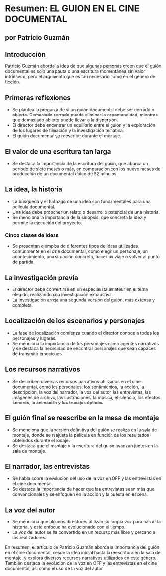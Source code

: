 # Resumen: EL GUION EN EL CINE DOCUMENTAL 
## por Patricio Guzmán

## Introducción
Patricio Guzmán aborda la idea de que algunas personas creen que el guión documental es solo una pauta o una escritura momentánea sin valor intrínseco, pero él argumenta que es tan necesario como en el género de ficción.

## Primeras reflexiones
* Se plantea la pregunta de si un guión documental debe ser cerrado o abierto. Demasiado cerrado puede eliminar la espontaneidad, mientras que demasiado abierto puede llevar a la dispersión.
* El director debe encontrar un equilibrio entre el guión y la exploración de los lugares de filmación y la investigación temática.
* El guión documental se reescribe durante el montaje.

## El valor de una escritura tan larga
* Se destaca la importancia de la escritura del guión, que abarca un período de siete meses o más, en comparación con los nueve meses de producción de un documental típico de 52 minutos.

## La idea, la historia
* La búsqueda y el hallazgo de una idea son fundamentales para una película documental.
* Una idea debe proponer un relato o desarrollo potencial de una historia.
* Se menciona la importancia de la sinopsis, que concreta la idea y permite la ejecución del proyecto.

### Cinco clases de ideas
* Se presentan ejemplos de diferentes tipos de ideas utilizadas comúnmente en el cine documental, como elegir un personaje, un acontecimiento, una situación concreta, hacer un viaje o volver al punto de partida.

## La investigación previa
* El director debe convertirse en un especialista amateur en el tema elegido, realizando una investigación exhaustiva.
* La investigación arroja una segunda versión del guión, más extensa y completa.

## Localización de los escenarios y personajes
* La fase de localización comienza cuando el director conoce a todos los personajes y lugares.
* Se menciona la importancia de los personajes como agentes narrativos y se destaca la necesidad de encontrar personajes que sean capaces de transmitir emociones.

## Los recursos narrativos
* Se describen diversos recursos narrativos utilizados en el cine documental, como los personajes, los sentimientos, la acción, la descripción, la voz del narrador, la voz del autor, las entrevistas, las imágenes de archivo, las ilustraciones, la música, el silencio, los efectos sonoros, la animación y los trucajes ópticos.

## El guión final se reescribe en la mesa de montaje
* Se menciona que la versión definitiva del guión se realiza en la sala de montaje, donde se reajusta la película en función de los resultados obtenidos durante el rodaje.
* Se destaca que el montaje y la escritura del guión avanzan juntos en la sala de montaje.

## El narrador, las entrevistas
* Se habla sobre la evolución del uso de la voz en OFF y las entrevistas en el cine documental.
* Se destaca la importancia de hacer que las entrevistas sean más que convencionales y se enfoquen en la acción y la puesta en escena.

## La voz del autor
* Se menciona que algunos directores utilizan su propia voz para narrar la historia, y este enfoque ha evolucionado con el tiempo.
* La voz del autor se ha convertido en un recurso más libre y cercano a los realizadores.

En resumen, el artículo de Patricio Guzmán aborda la importancia del guión en el cine documental, desde la idea inicial hasta la reescritura en la sala de montaje, y explora diversos recursos narrativos utilizados en este género. También destaca la evolución de la voz en OFF y las entrevistas en el cine documental, así como el uso de la voz del autor
